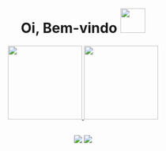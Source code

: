 # <div align = center> Oi, Bem-vindo <img src="https://media.giphy.com/media/mGcNjsfWAjY5AEZNw6/giphy.gif" width="50">


<div align = "center">  
  <a href="https://github.com/amitairferreira">
    <img height=150px src="https://github-readme-stats.vercel.app/api?username=amitairferreira&show_icons=true&theme=calm&count_private=true&includes_all_commits=true" />
    <img height = 150px src="https://github-readme-stats.vercel.app/api/top-langs/?username=amitairferreira&show_icons=true&hide=html&layout=compact&theme=calm" />
  </a>
</div>

##

<div align = "center">
<a href="https://www.linkedin.com/in/amitair-lima-b68537192/" target="_blank"><img src="https://img.shields.io/badge/-LinkedIn-%230077B5?style=for-the-badge&logo=linkedin&logoColor=white" target="_blank"></a>
<a href="https://instagram.com/amitairlima" target="_blank"><img src="https://img.shields.io/badge/-Instagram-%23E4405F?style=for-the-badge&logo=instagram&logoColor=white" target="_blank"></a>

</div>

